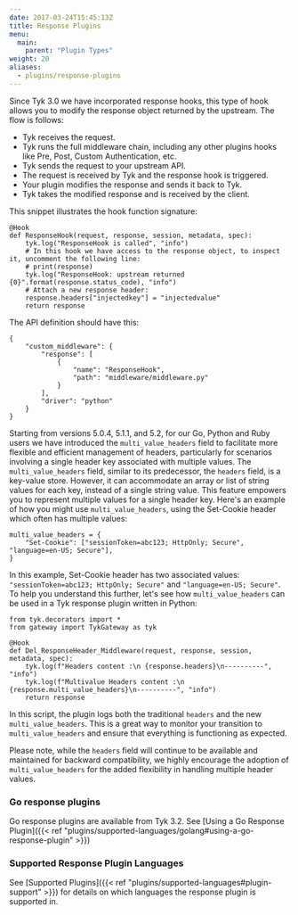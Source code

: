 ```yaml
---
date: 2017-03-24T15:45:13Z
title: Response Plugins
menu:
  main:
    parent: "Plugin Types"
weight: 20
aliases: 
  - plugins/response-plugins
---
```


Since Tyk 3.0 we have incorporated response hooks, this type of hook allows you to modify the response object returned by the upstream. The flow is follows:

- Tyk receives the request.
- Tyk runs the full middleware chain, including any other plugins hooks like Pre, Post, Custom Authentication, etc.
- Tyk sends the request to your upstream API.
- The request is received by Tyk and the response hook is triggered.
- Your plugin modifies the response and sends it back to Tyk.
- Tyk takes the modified response and is received by the client.

This snippet illustrates the hook function signature:

```
@Hook
def ResponseHook(request, response, session, metadata, spec):
    tyk.log("ResponseHook is called", "info")
    # In this hook we have access to the response object, to inspect it, uncomment the following line:
    # print(response)
    tyk.log("ResponseHook: upstream returned {0}".format(response.status_code), "info")
    # Attach a new response header:
    response.headers["injectedkey"] = "injectedvalue"
    return response
```

The API definition should have this:

```
{
    "custom_middleware": {
        "response": [
            {
                "name": "ResponseHook",
                "path": "middleware/middleware.py"
            }
        ],
        "driver": "python"
    }
}
```

Starting from versions 5.0.4, 5.1.1, and 5.2, for our Go, Python and Ruby users we have introduced the `multi_value_headers` field to facilitate more flexible and efficient management of headers, particularly for scenarios involving a single header key associated with multiple values.  The `multi_value_headers` field, similar to its predecessor, the `headers` field, is a key-value store. However, it can accommodate an array or list of string values for each key, instead of a single string value. This feature empowers you to represent multiple values for a single header key. Here's an example of how you might use `multi_value_headers`, using the Set-Cookie header which often has multiple values:

```
multi_value_headers = {
    "Set-Cookie": ["sessionToken=abc123; HttpOnly; Secure", "language=en-US; Secure"],
}
```

In this example, Set-Cookie header has two associated values: `"sessionToken=abc123; HttpOnly; Secure"` and `"language=en-US; Secure"`.  To help you understand this further, let's see how `multi_value_headers` can be used in a Tyk response plugin written in Python:

```
from tyk.decorators import *
from gateway import TykGateway as tyk

@Hook
def Del_ResponseHeader_Middleware(request, response, session, metadata, spec):
    tyk.log(f"Headers content :\n {response.headers}\n----------", "info")
    tyk.log(f"Multivalue Headers content :\n {response.multi_value_headers}\n----------", "info")
    return response
```

In this script, the plugin logs both the traditional `headers` and the new `multi_value_headers`. This is a great way to monitor your transition to `multi_value_headers` and ensure that everything is functioning as expected.

Please note, while the `headers` field will continue to be available and maintained for backward compatibility, we highly encourage the adoption of `multi_value_headers` for the added flexibility in handling multiple header values.

### Go response plugins

Go response plugins are available from Tyk 3.2. See [Using a Go Response Plugin]({{< ref "plugins/supported-languages/golang#using-a-go-response-plugin" >}})

### Supported Response Plugin Languages

See [Supported Plugins]({{< ref "plugins/supported-languages#plugin-support" >}}) for details on which languages the response plugin is supported in.
